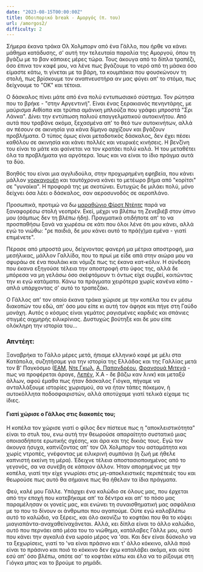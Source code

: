 ```yaml
---
date: "2023-08-15T00:00:00Z"
title: Οδοιπορικό break - Αμοργός (π. του)
url: /amorgos2/
difficulty: 2
---
```


Σήμερα έκανα τράκα Ολ Χολμπορν από ένα Γάλλο, που ήρθε να κάνει μάθημα κατάδυσης, σ' αυτή την τελευταία παραλία της Αμοργού, όπου τη βγάζω με το βαν κάποιες μέρες τώρα. Τους άκουγα από το δίπλα τραπέζι, όσο έπινα τον καφέ μου, να λένε πως βγάζουμε το νερό από τη μάσκα όσο είμαστε κάτω, τι γίνεται με τα βάρη, τα κουμπάκια που φουσκώνουν τη στολή, πως βρίσκουμε τον αναπνευστήρα αν μας φύγει απ' το στόμα, πως δείχνουμε το "ΟΚ" και τέτοια.

Ο δάσκαλος πίνει μάτε από ένα πολύ εντυπωσιακό σύστημα. Τον ρώτησα που το βρήκε - "στην Αργεντινή". Είναι ένας ξερακιανός πενηντάρης, με μαύρισμα Αιθίοπα και τρύπια αμάνικη μπλούζα που γράφει μπροστά "Σρι Λάνκα". Δίνει την εντύπωση παλιού επαγγελματικού αυτοκινήτου. Από αυτά που τραβάνε ακόμα, ξεχασμένα απ' το θεό των αυτοκινήτων, αλλά αν πέσουν σε ακινησία για κάνα δίμηνο αρχίζουν και βγάζουν προβλήματα. Ο τύπος όμως είναι μεταδοτικός δάσκαλος, δεν έχει πέσει καθόλου σε ακινησία και κάνει πολλές και νευρικές κινήσεις. Η βενζίνη του είναι το μάτε και φαίνεται να τον κρατάει πολύ καλά. Ή του μεταθέτει όλα τα προβλήματα για αργότερα. Ίσως και να είναι το ίδιο πράγμα αυτά τα δύο.

Βοηθός του είναι μια αγγλιδούλα, στην προχωρημένη εφηβεία, που κάνει μάλλον [γορκαγουέη](https://www.workaway.info/) και ταυτόχρονα κάνει το μετέωρο βήμα από "κορίτσι" σε "γυναίκα". Η προφορά της με σκοτώνει. Ευτυχώς δε μιλάει πολύ, μόνο δείχνει όσα λέει ο δάσκαλος, σαν αεροσυνοδός σε αεροπλάνο.

Προσωπικά, προτιμώ να δω [μαραθώνιο Φίρστ Ντέητς](https://www.youtube.com/playlist?list=PLcMDumu1w-79yUy5eTMc2aPXMQtZdl-Mk) παρά να ξαναφορέσω στολή νεοπρέν. Εκεί, μέχρι να βλέπω τη Ζενεβιέβ στον ύπνο μου (σάμπως δεν τη βλέπω ήδη). Πραγματικά οτιδήποτε απ' το να προσπαθήσω ξανά να χωρέσω σε κάτι που όλοι λένε ότι μου κάνει, αλλά εγώ το νιώθω: "ρε παιδιά, δε μου κάνει αυτό το πρά(γ)μα εμένα - γιατί επιμένετε".

Πέρασε από μπροστά μου, δείχνοντας φανερή μα μέτρια αποστροφή, μια μεσήλικας, μάλλον Γαλλίδα, που το πρωί με είδε απά στην αιώρα μου να σφυράω σε ένα πουλάκι και νόμιζε πως τις έκανα κατ-κόλιν. Η σύνδεση που έκανα εξηγούσε τέλεια την αποστροφή στο ύφος της, αλλά δε μπόρεσα να μη γελάσω όσο σκέφτόμουν τι όντως είχε συμβεί, κοιτώντας την κι εγώ κατάματα. Κάνω τα πράγματα χειρότερα χωρίς κανένα κόπο - απλά υπάρχοντας σ' αυτό το τραπεζάκι.

Ο Γάλλος απ' τον οποίο έκανα τράκα χώρισε με την κοπέλα του εν μέσω διακοπών του εδώ, απ' όσο μου είπε κι αυτή τον άφησε και πήγε στη Γαύδο μονάχη. Αυτός ο κόσμος είναι γεμάτος ραγισμένες καρδιές και σπάνιες στιγμές αιχμηρής ειλικρίνιας. Δυστυχώς βούτηξε και δε μου είπε ολόκληρη την ιστορία του...

### Απντέητ:

Ξαναβρήκα το Γάλλο μέρες μετά, ήπιαμε ελληνικό καφέ με μέλι στα Κατάπολα, συζητήσαμε για την ιστορία της Ελλάδας και της Γαλλίας μετά τον Β' Παγκόσμιο ([ΕΑΜ](https://el.wikipedia.org/wiki/%CE%95%CE%B8%CE%BD%CE%B9%CE%BA%CF%8C_%CE%91%CF%80%CE%B5%CE%BB%CE%B5%CF%85%CE%B8%CE%B5%CF%81%CF%89%CF%84%CE%B9%CE%BA%CF%8C_%CE%9C%CE%AD%CF%84%CF%89%CF%80%CE%BF), [Ντε Γκωλ](https://en.wikipedia.org/wiki/Charles_de_Gaulle), [Α. Παπανδρέου](https://el.wikipedia.org/wiki/%CE%91%CE%BD%CE%B4%CF%81%CE%AD%CE%B1%CF%82_%CE%A0%CE%B1%CF%80%CE%B1%CE%BD%CE%B4%CF%81%CE%AD%CE%BF%CF%85), [Φρανσουά Μιτεγά](https://en.wikipedia.org/wiki/Fran%C3%A7ois_Mitterrand) - πως να προφέρεται άραγε, [Λεπέν](https://el.wikipedia.org/wiki/%CE%96%CE%B1%CE%BD-%CE%9C%CE%B1%CF%81%CE%AF_%CE%9B%CE%B5_%CE%A0%CE%B5%CE%BD), Χ.Α - δε βάζω καν λινκ) και μεταξύ άλλων, αφού έμαθα πως ήταν δάσκαλος Γιόγκα, πήγαμε να ανταλλάξουμε ιστορίες χωρισμού, σα να ήταν τάπες πόκεμον, ή αυτοκόλλητα ποδοσφαιριστών, αλλά αποτύχαμε γιατί τελικά είχαμε τις ίδιες.

#### Γιατί χώρισε ο Γάλλος στις διακοπές του;

Η κοπέλα τον χώρισε γιατί ο φίλος δεν πίστευε πως η "αποκλειστικότητα" είναι το στυλ του, ενω αυτή την θεωρούσε απαραίτητο συστατικό μιας οποιασδήποτε ερωτικής σχέσης, και άρα και της δικιάς τους. Εγώ τον άκουγα ήσυχα, καπνίζοντας απ' τον Ολ Χολμπορν του ασταμάτητα και χωρίς ντροπές, γνέφοντας με ειλικρινή συμπόνια (η ζωή με ήθελε καπνιστή εκείνη τη μέρα). Έδειχνε τέλεια αποστασιοποιημένος από το γεγονός, σα να συνέβη σε κάποιον άλλον. Ήταν απορημένος με την κοπέλα, γιατί την είχε γνωρίσει στις μη-αποκλειστικές περιπέτειές του και θεωρούσε πως αυτό θα σήμαινε πως θα ήθελαν τα ίδια πράγματα.

Φεύ, καλέ μου Γάλλε. Υπάρχει ένα καλώδιο σε όλους μας, που έρχεται από την εποχή που κατεβήκαμε απ' τα δέντρα και απ' το πόσο μας παραμέλησαν οι γονείς μας, και ενώνει τη συναισθηματική μας ασφάλεια με το που το δίνουν οι άνθρωποι που αγαπούμε. Ούτε εγώ καλοβλέπω αυτό το καλώδιο, να ξέρεις, και όλο ακονίζω το κοφτάκι που θα το κόψει μιαγιαπάντα-αναχαθείναχάνεται. Αλλά, κει δίπλα είναι το άλλο καλώδιο, αυτό που περνάει από μέσα του το νιώθημα, κατάλαβες Γάλλε μου, αυτό που κάνει την αγκαλιά ένα ωραίο μέρος να 'σαι. Και δεν είναι δύσκολο να τα ξεχωρίσεις, γιατί το 'να είναι πράσινο και τ' άλλο κόκκινο, αλλά ποιό είναι το πράσινο και ποιό το κόκκινο δεν έχω καταλάβει ακόμα, και ούτε εσύ απ' όσο βλέπω, οπότε ασ' το κοφτάκι κάτω και έλα να το ρίξουμε στη Γιόγκα μπας και το βρούμε το ρημάδι.

